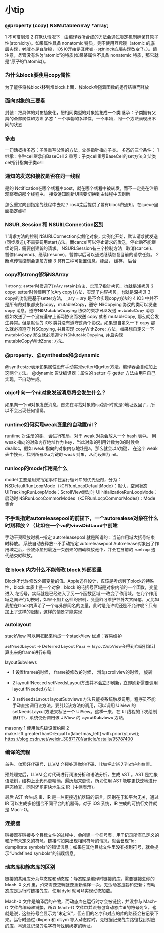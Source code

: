 # 小tip

            

### @property (copy) NSMutableArray *array;
1 不可变崩溃
2 在默认情况下，由编译器所合成的方法会通过锁定机制确保其原子性(atomicity)。如果属性具备 nonatomic 特质，则不使用互斥锁（atomic 的底层实现，老版本是自旋锁，iOS10开始是互斥锁--spinlock底层实现改变了。）。请注意，尽管没有名为“atomic”的特质(如果某属性不具备 nonatomic 特质，那它就是“原子的”(atomic))。

### 为什么block要使用copy属性
为了能够将栈block移到堆block上面，栈block会随着函数的运行结束而释放

### 面向对象的三要素
封装：把具体的对象抽象化，把相同类型的对象抽象成一个类
继承：子类拥有父类的全部属性和方法
多态：一个事物的多样性，一个事物，同一个方法表现出不同的状态

### 多态
一句话概括多态：子类重写父类的方法，父类指针指向子类。
多态的三个条件：
1 继承：各种cell继承自BaseCell
2 重写：子类cell重写BaseCell的set方法
3 父类cel指针指向子类cell

### 通知的发送和接收是否在同一线程
是的  Notification在哪个线程中post，就在哪个线程中被转发，而不一定是在注册观察者的那个线程中。 接受通知刷新UI需要切换到主线程中去刷新

怎么重定向到指定的线程中去呢？  ios4之后提供了带有block的通知，在queue里面指定线程

### NSURLSession 和 NSURLConnection区别
1 请求方法的控制
NSURLConnection实例化对象，实例化开始，默认请求就发送(同步发送),不需要调用start方法。而cancel可以停止请求的发送，停止后不能继续访问，需要创建新的请求。
NSURLSession有三个控制方法，取消(cancel)、暂停(suspend)、继续(resume)，暂停以后可以通过继续恢复当前的请求任务。
2 断点传输控制会更加方便
3 具有三种可配置信息，硬盘， 缓存， 后台

### copy和strong修饰NSArray
1 strong: setter时候调了[sAry retain]方法，实现了指针拷贝，也就是浅拷贝
2 copy: setter时候调用了[cAry copy]方法，实现了内容拷贝，也就是深拷贝
3 copy的功能是基于setter方法， _ary = ary 是不会实现copy方法的
4 iOS 中并不是所有的对象都支持copy，mutableCopy，遵守 NSCopying 协议的类可以发送 copy 消息，遵守NSMutableCopying 协议的类才可以发送 mutableCopy 消息
假如发送了一个没有遵守上诉两协议而发送 copy 或者 mutableCopy, 那么就会发生异常。但是默认的 iOS 类并没有遵守这两个协议。如果想自定义一下 copy 那么就必须遵守 NSCopying, 并且实现 copyWithZone: 方法，如果想自定义一下mutableCopy 那么就必须遵守 NSMutableCopying, 并且实现 mutableCopyWithZone: 方法。

### @property、@synthesize和@dynamic

@synthesize表示如果属性没有手动实现setter和getter方法，编译器会自动加上这两个方法。
@dynamic 告诉编译器：属性的 setter 与 getter 方法由用户自己实现，不自动生成。

### objc中向一个nil对象发送消息将会发生什么？
如果向一个nil对象发送消息，首先在寻找对象的isa指针时就是0地址返回了，所以不会出现任何错误。

### runtime如何实现weak变量的自动置nil？
runtime 对注册的类， 会进行布局，对于 weak 对象会放入一个 hash 表中。 用 weak 指向的对象内存地址作为 key，当此对象的引用计数为0的时候会 dealloc，假如 weak 指向的对象内存地址是a，那么就会以a为键， 在这个 weak 表中搜索，找到所有以a为键的 weak 对象，从而设置为 nil。

###  runloop的mode作用是什么
model 主要是用来指定事件在运行循环中的优先级的，分为：
NSDefaultRunLoopMode（kCFRunLoopDefaultMode）：默认，空闲状态
UITrackingRunLoopMode：ScrollView滑动时
UIInitializationRunLoopMode：启动时
NSRunLoopCommonModes（kCFRunLoopCommonModes）：Mode集合

### 不手动指定autoreleasepool的前提下，一个autorealese对象在什么时刻释放？（比如在一个vc的viewDidLoad中创建


手动干预释放时机--指定 autoreleasepool 就是所谓的：当前作用域大括号结束时释放。
系统自动去释放--不手动指定 autoreleasepool Autorelease对象出了作用域之后，会被添加到最近一次创建的自动释放池中，并会在当前的 runloop 迭代结束时释放。


### 在 block 内为什么不能修改 block 外部变量
Block不允许修改外部变量的值。Apple这样设计，应该是考虑到了block的特殊性，block 本质上是一个对象，block 的花括号区域是对象内部的一个函数，变量进入 花括号，实际就是已经进入了另一个函数区域---改变了作用域。在几个作用域之间进行切换时，如果不加上这样的限制，变量的可维护性将大大降低。又比如我想在block内声明了一个与外部同名的变量，此时是允许呢还是不允许呢？只有加上了这样的限制，这样的情景才能实现

### autolayout


stackView 可以用框起来构成一个stackView
优点：容易维护

setNeedLayout -> Deferred Layout Pass -> layoutSubView会得到布局引擎计算出来的frame进行布局

layoutSubviews

- 1 设置frame的时候， frame被修改的时候， 滑动scrollview的时候， 旋转

- 2 layoutifNeeded
setNeedsLayout方法并不会立即刷新，立即刷新需要调用layoutIfNeeded方法！

- 3 setNeedsLayout
layoutSubviews 方法只能被系统触发调用，程序员不能手动直接调用该方法。要引起该方法的调用，可以调用 UIView 的setNeedsLayout方法来标记一个 UIView。这样一来，在 UI 线程的下次绘制循环中，系统便会调用该 UIView 的 layoutSubviews 方法。

masonry 
1 使用优先级设置约束
2 make.left.greaterThanOrEqualTo(label.mas_left).with.priorityLow();
https://blog.csdn.net/weixin_30871701/article/details/95787400

### 编译的流程
首先，你写好代码后，LLVM 会预处理你的代码，比如把宏嵌入到对应的位置。

预处理完后，LLVM 会对代码进行词法分析和语法分析，生成 AST 。AST 是抽象语法树，结构上比代码更精简，遍历起来更快，所以使用 AST 能够更快速地进行静态检查，同时还能更快地生成 IR（中间表示）。

最后 AST 会生成 IR，IR 是一种更接近机器码的语言，区别在于和平台无关，通过 IR 可以生成多份适合不同平台的机器码。对于 iOS 系统，IR 生成的可执行文件就是 Mach-O。

### 连接器
链接器在链接多个目标文件的过程中，会创建一个符号表，用于记录所有已定义的和所有未定义的符号。链接时如果出现相同符号的情况，就会出现“ld: dumplicate symbols”的错误信息；如果在其他目标文件里没有找到符号，就会提示“Undefined symbols”的错误信息。

### 动态库和静态库的区别
链接的共用库分为静态库和动态库：静态库是编译时链接的库，需要链接进你的 Mach-O 文件里，如果需要更新就要重新编译一次，无法动态加载和更新；而动态库是运行时链接的库，使用 dyld 就可以实现动态加载。

Mach-O 文件是编译后的产物，而动态库在运行时才会被链接，并没参与 Mach-O 文件的编译和链接，所以 Mach-O 文件中并没有包含动态库里的符号定义。也就是说，这些符号会显示为“未定义”，但它们的名字和对应的库的路径会被记录下来。运行时通过 dlopen 和 dlsym 导入动态库时，先根据记录的库路径找到对应的库，再通过记录的名字符号找到绑定的地址。





